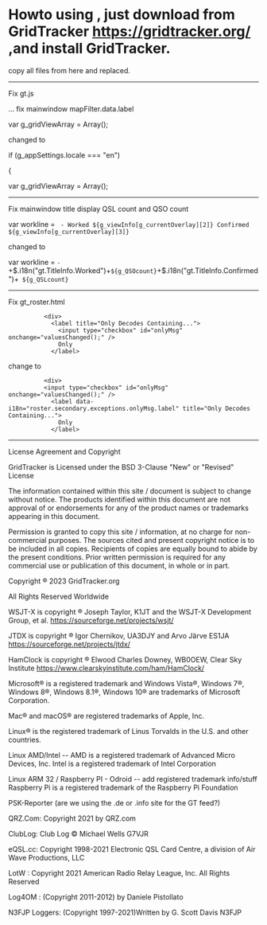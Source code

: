 # Howto using , just download from GridTracker  https://gridtracker.org/  ,and install GridTracker.
  
  copy all files from here and replaced.

--------------------------------------

Fix gt.js

 ... fix mainwindow mapFilter.data.label
 
 var g_gridViewArray = Array();
 
changed to

 if (g_appSettings.locale === "en")
  
  {
  
  var g_gridViewArray = Array();
  
  ----------------------
 
 Fix mainwindow title display QSL count and QSO count
 
 var workline = ` - Worked ${g_viewInfo[g_currentOverlay][2]} Confirmed ${g_viewInfo[g_currentOverlay][3]}`
 

changed to
   
  var workline = ` - `+$.i18n("gt.TitleInfo.Worked")+` ${g_QSOcount} `+$.i18n("gt.TitleInfo.Confirmed")+` ${g_QSLcount}`
 
  -------------------------
 
Fix gt_roster.html

              <div>
                <label title="Only Decodes Containing...">
                  <input type="checkbox" id="onlyMsg" onchange="valuesChanged();" />
                  Only
                </label>
                
change to

              <div>
              <input type="checkbox" id="onlyMsg" onchange="valuesChanged();" />
                <label data-i18n="roster.secondary.exceptions.onlyMsg.label" title="Only Decodes Containing...">
                  Only
                </label>

--------------------------------------------


License Agreement and Copyright

GridTracker is Licensed under the BSD 3-Clause "New" or "Revised" License

The information contained within this site / document is subject to change without notice. The products identified within this document are not approval of or endorsements for any of the product names or trademarks appearing in this document.

Permission is granted to copy this site / information, at no charge for non-commercial purposes. The sources cited and present copyright notice is to be included in all copies. Recipients of copies are equally bound to abide by the present conditions. Prior written permission is required for any commercial use or publication of this document, in whole or in part.

Copyright ® 2023 GridTracker.org

All Rights Reserved Worldwide

WSJT-X is copyright ® Joseph Taylor, K1JT and the WSJT-X Development Group, et al.
https://sourceforge.net/projects/wsjt/

JTDX is copyright ® Igor Chernikov, UA3DJY and Arvo Järve ES1JA
https://sourceforge.net/projects/jtdx/

HamClock is copyright ® Elwood Charles Downey, WB0OEW, Clear Sky Institute
https://www.clearskyinstitute.com/ham/HamClock/

Microsoft® is a registered trademark and Windows Vista®, Windows 7®, Windows 8®, Windows 8.1®, Windows 10® are trademarks of Microsoft Corporation.

Mac® and macOS® are registered trademarks of Apple, Inc.  

Linux® is the registered trademark of Linus Torvalds in the U.S. and other countries.

Linux AMD/Intel --
    AMD is a registered trademark of Advanced Micro Devices, Inc.
    Intel is a registered trademark of Intel Corporation

Linux ARM 32 / Raspberry PI - Odroid -- add registered trademark info/stuff
Raspberry Pi is a registered trademark of the Raspberry Pi Foundation

PSK-Reporter (are we using the .de or .info site for the GT feed?)

QRZ.Com:  Copyright 2021 by QRZ.com

ClubLog: Club Log © Michael Wells G7VJR

eQSL.cc: Copyright 1998-2021 Electronic QSL Card Centre, a division of Air Wave Productions, LLC

LotW : Copyright 2021 American Radio Relay League, Inc. All Rights Reserved

Log4OM   :  (Copyright 2011-2012) by Daniele Pistollato

N3FJP Loggers: (Copyright 1997-2021)Written by G. Scott Davis N3FJP
